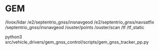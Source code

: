 # GEM
/livox/lidar /e2/septentrio_gnss/insnavgeod /e2/septentrio_gnss/navsatfix /septentrio_gnss/insnavgeod /ouster/points /ouster/scan /tf /tf_static

python3 src/vehicle_drivers/gem_gnss_control/scripts/gem_gnss_tracker_pp.py 

